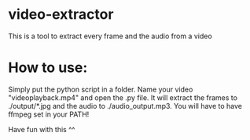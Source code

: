 # video-extractor
This is a tool to extract every frame and the audio from a video

# How to use:
Simply put the python script in a folder. Name your video "videoplayback.mp4" and open the .py file.
It will extract the frames to ./output/*.jpg and the audio to ./audio_output.mp3.
You will have to have ffmpeg set in your PATH!

Have fun with this ^^
